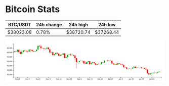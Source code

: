# Bitcoin Stats

BTC/USDT|24h change|24h high|24h low|
|---|---|---|---|
|$38023.08|0.78%|$38720.74|$37268.44|

<img src="./chart.svg">
